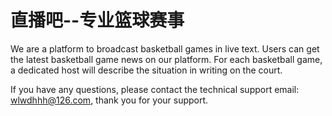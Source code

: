 # 直播吧--专业篮球赛事

We are a platform to broadcast basketball games in live text. Users can get the latest basketball game news on our platform. For each basketball game, a dedicated host will describe the situation in writing on the court.

If you have any questions, please contact the technical support email: wlwdhhh@126.com, thank you for your support.
